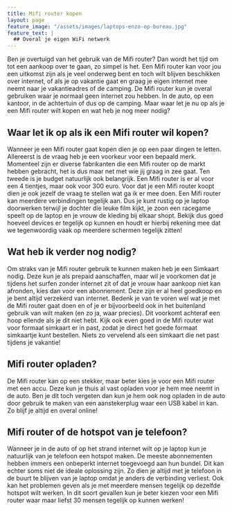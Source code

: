 ```yaml
---
title: Mifi router kopen
layout: page
feature_image: "/assets/images/laptops-enzo-op-bureau.jpg"
feature_text: |
  ## Overal je eigen WiFi netwerk
---
```

Ben je overtuigd van het gebruik van de Mifi router? Dan wordt het tijd om tot een aankoop over te gaan, zo simpel is het. Een Mifi router kan voor jou een uitkomst zijn als je veel onderweg bent en toch wilt blijven beschikken over internet, of als je op vakantie gaat en graag je eigen internet mee neemt naar je vakantieadres of de camping. De Mifi router kun je overal gebruiken waar je normaal geen internet zou hebben. In de auto, op een kantoor, in de achtertuin of dus op de camping. Maar waar let je nu op als je een Mifi router wilt kopen en wat heb je nog meer nodig?
## Waar let ik op als ik een Mifi router wil kopen?
Wanneer je een Mifi router gaat kopen dien je op een paar dingen te letten. Allereerst is de vraag heb je een voorkeur voor een bepaald merk. Momenteel zijn er diverse fabrikanten die een Mifi router op de markt hebben gebracht, het is dus maar net met wie jij graag in zee gaat. Ten tweede is je budget natuurlijk ook belangrijk. Een Mifi router is er al voor een 4 tientjes, maar ook voor 300 euro. Voor dat je een Mifi router koopt dien je ook jezelf de vraag te stellen wat ga ik er mee doen. Een Mifi router kan meerdere verbindingen tegelijk aan. Dus je kunt rustig op je laptop doorwerken terwijl je dochter die leuke film kijkt, je zoon een racegame speelt op de laptop en je vrouw de kleding bij elkaar shopt. Bekijk dus goed hoeveel devices er tegelijk op kunnen en houdt er hierbij rekening mee dat we tegenwoordig vaak op meerdere schermen tegelijk zitten!
## Wat heb ik verder nog nodig?
Om straks van je Mifi router gebruik te kunnen maken heb je een Simkaart nodig. Deze kun je als prepaid aanschaffen, maar wil je voorkomen dat je tijdens het surfen zonder internet zit of dat je vrouw haar aankoop niet kan afronden, kies dan voor een abonnement. Deze zijn er al heel goedkoop en je bent altijd verzekerd van internet. Bedenk je van te voren wel wat je met de Mifi router gaat doen en of je er bijvoorbeeld ook in het buitenland gebruik van wilt maken (en zo ja, waar precies). Dit voorkomt achteraf een hoop ellende als je dit niet hebt. Kijk ook even goed in de Mifi router wat voor formaat simkaart er in past, zodat je direct het goede formaat simkaartje kunt bestellen. Niets zo vervelend als een simkaart die net past tijdens je vakantie! 
## Mifi router opladen?
De Mifi router kan op een stekker, maar beter kies je voor een Mifi router met een accu. Deze kun je thuis al vast opladen voor je hem mee neemt in de auto. Ben je dit toch vergeten dan kun je hem ook nog opladen in de auto door gebruik te maken van een aanstekerplug waar een USB kabel in kan. Zo blijf je altijd en overal online!
## Mifi router of de hotspot van je telefoon?
Wanneer je in de auto of op het strand internet wilt op je laptop kun je natuurlijk van je telefoon een hotspot maken. De meeste abonnementen hebben immers een onbeperkt internet toegevoegd aan hun bundel. Dit kan echter soms niet de ideale oplossing zijn. Zo dien je altijd met je telefoon in de buurt te blijven van je laptop omdat je anders de verbinding verliest. Ook kan het problemen geven als je met meerdere mensen tegelijk op dezelfde hotspot wilt werken. In dit soort gevallen kun je beter kiezen voor een Mifi router waar maar liefst 30 mensen tegelijk op kunnen werken!
